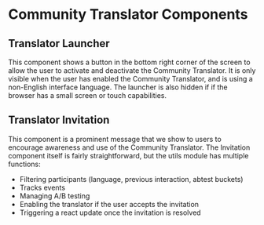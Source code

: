 Community Translator Components
===============================

## Translator Launcher

This component shows a button in the bottom right corner of the screen to allow the user to activate and deactivate the Community Translator.  It is only visible when the user has enabled the Community Translator, and is using a non-English interface language.  The launcher is also hidden if if the browser has a small screen or touch capabilities.

## Translator Invitation

This component is a prominent message that we show to users to encourage awareness and use of the Community Translator.  The Invitation component itself is fairly straightforward, but the utils module has multiple functions:

 * Filtering participants (language, previous interaction, abtest buckets)
 * Tracks events
 * Managing A/B testing
 * Enabling the translator if the user accepts the invitation
 * Triggering a react update once the invitation is resolved
